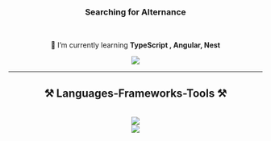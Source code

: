 <h3 align="center">Searching for Alternance</h3>
     
<br/>
    
<div align="center">

🌱 I’m currently learning **TypeScript , Angular, Nest**

 </div>
 
<div align="center"> 
  <a href="mailto:yanis.hamidi@outlook.be">
    <img src="https://img.shields.io/badge/Gmail-333333?style=for-the-badge&logo=gmail&logoColor=red" />
  </a>
</div>

 <hr/>
 
<h2 align="center">⚒️ Languages-Frameworks-Tools ⚒️</h2>
<br/>
<div align="center">
    <img src="https://skillicons.dev/icons?i=html,css,javascript,react,java" /><br>
    <img src="https://skillicons.dev/icons?i=nodejs,python,postman,mysql,postgresql" /><br>
</div>

<br/>
